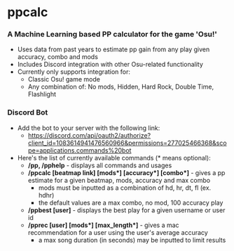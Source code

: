 # ppcalc

### A Machine Learning based PP calculator for the game 'Osu!'
* Uses data from past years to estimate pp gain from any play given accuracy, combo and mods
* Includes Discord integration with other Osu-related functionality
* Currently only supports integration for:
  * Classic Osu! game mode
  * Any combination of: No mods, Hidden, Hard Rock, Double Time, Flashlight

### Discord Bot
* Add the bot to your server with the following link:
  * https://discord.com/api/oauth2/authorize?client_id=1083614941476560966&permissions=277025466368&scope=applications.commands%20bot
* Here's the list of currently available commands (* means optional):
  * **/pp, /pphelp** - displays all commands and usages 
  * **/ppcalc [beatmap link] [mods\*] [accuracy\*] [combo\*]** - gives a pp estimate for a given beatmap, mods, accuracy and max combo
    * mods must be inputted as a combination of hd, hr, dt, fl (ex. hdhr)
    * the default values are a max combo, no mod, 100 accuracy play
  * **/ppbest [user]** - displays the best play for a given username or user id
  * **/pprec [user] [mods\*] [max_length\*]** - gives a mac recommendation for a user using the user's average accuracy
    * a max song duration (in seconds) may be inputted to limit results
